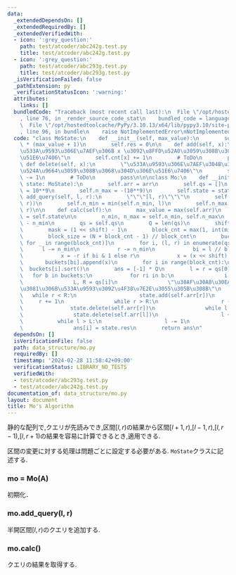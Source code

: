 ```yaml
---
data:
  _extendedDependsOn: []
  _extendedRequiredBy: []
  _extendedVerifiedWith:
  - icon: ':grey_question:'
    path: test/atcoder/abc242g.test.py
    title: test/atcoder/abc242g.test.py
  - icon: ':grey_question:'
    path: test/atcoder/abc293g.test.py
    title: test/atcoder/abc293g.test.py
  _isVerificationFailed: false
  _pathExtension: py
  _verificationStatusIcon: ':warning:'
  attributes:
    links: []
  bundledCode: "Traceback (most recent call last):\n  File \"/opt/hostedtoolcache/PyPy/3.10.13/x64/lib/pypy3.10/site-packages/onlinejudge_verify/documentation/build.py\"\
    , line 76, in _render_source_code_stat\n    bundled_code = language.bundle(\n\
    \  File \"/opt/hostedtoolcache/PyPy/3.10.13/x64/lib/pypy3.10/site-packages/onlinejudge_verify/languages/python.py\"\
    , line 96, in bundle\n    raise NotImplementedError\nNotImplementedError\n"
  code: "class MoState:\n    def __init__(self, max_value):\n        self.cnt = [0]\
    \ * (max_value + 1)\n        self.res = 0\n\n    def add(self, x):\n        \"\
    \u533A\u9593\u306E\u7AEF\u306B x \u3092\u8FFD\u52A0\u3059\u308B\u3068\u304D\u306E\
    \u51E6\u7406\"\n        self.cnt[x] += 1\n        # ToDo\n        pass\n\n   \
    \ def delete(self, x):\n        \"\u533A\u9593\u306E\u7AEF\u304B\u3089 x \u3092\
    \u524A\u9664\u3059\u308B\u3068\u304D\u306E\u51E6\u7406\"\n        self.cnt[x]\
    \ -= 1\n        # ToDo\n        pass\n\n\nclass Mo:\n    def __init__(self, arr,\
    \ state: MoState):\n        self.arr = arr\n        self.qs = []\n        self.n_min\
    \ = 10**9\n        self.n_max = -(10**9)\n        self.state = state\n\n    def\
    \ add_query(self, l, r):\n        \"\"\"[l, r)\"\"\"\n        self.qs.append((l,\
    \ r))\n        self.n_min = min(self.n_min, l)\n        self.n_max = max(self.n_max,\
    \ r)\n\n    def calc(self):\n        max_value = max(self.arr)\n        state\
    \ = self.state\n\n        n_min, n_max = self.n_min, self.n_max\n        N = n_max\
    \ - n_min\n        qs = self.qs\n        Q = len(qs)\n        shift = Q.bit_length()\n\
    \        mask = (1 << shift) - 1\n        block_cnt = max(1, int(min(N, Q**0.5)))\n\
    \        block_size = (N + block_cnt - 1) // block_cnt\n        buckets = [[]\
    \ for _ in range(block_cnt)]\n        for i, (l, r) in enumerate(qs):\n      \
    \      l -= n_min\n            r -= n_min\n            bi = l // block_size\n\
    \            x = -r if bi & 1 else r\n            x = (x << shift) | i\n     \
    \       buckets[bi].append(x)\n        for i in range(block_cnt):\n          \
    \  buckets[i].sort()\n        ans = [-1] * Q\n        l = r = qs[0][0]\n     \
    \   for b in buckets:\n            for ri in b:\n                i = ri & mask\n\
    \                L, R = qs[i]\n                \"\u30AF\u30A8\u30EA\u306E\u305F\
    \u3081\u306B\u533A\u9593\u3092\u4F38\u7E2E\u3055\u305B\u308B\"\n             \
    \   while r < R:\n                    state.add(self.arr[r])\n               \
    \     r += 1\n                while r > R:\n                    r -= 1\n     \
    \               state.delete(self.arr[r])\n                while l < L:\n    \
    \                state.delete(self.arr[l])\n                    l += 1\n     \
    \           while l > L:\n                    l -= 1\n                    state.add(self.arr[l])\n\
    \                ans[i] = state.res\n        return ans\n"
  dependsOn: []
  isVerificationFile: false
  path: data_structure/mo.py
  requiredBy: []
  timestamp: '2024-02-28 11:58:42+09:00'
  verificationStatus: LIBRARY_NO_TESTS
  verifiedWith:
  - test/atcoder/abc293g.test.py
  - test/atcoder/abc242g.test.py
documentation_of: data_structure/mo.py
layout: document
title: Mo's Algorithm
---
```


静的な配列で,クエリが先読みでき,区間$[l,r)$の結果から区間$[l+1,r)$,$[l−1,r)$,$[l,r−1)$,$[l,r+1)$の結果を容易に計算できるとき,適用できる.

区間の変更に対する処理は問題ごとに設定する必要がある. `MoState`クラスに記述する.

### mo = Mo(A)

初期化．

### mo.add_query(l, r)

半開区間$[l,r)$のクエリを追加する.

### mo.calc()

クエリの結果を取得する.